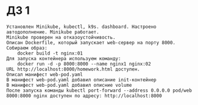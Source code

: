 # ДЗ 1
	Установлен Minikube, kubectl, k9s. dashboard. Настроено автодополнение. Minikube работает.
	Minikube проверен на отказоустойчивость.	
	Описан Dockerfile, который запускает web-сервер на порту 8000.
	Собираем образ:
		docker build -t nginx:01
	Для запуска контейнера используем команду:
		docker run -d -p 8000:8000 --name nginx1 nginx:02
	URL http://localhost:8000/homework.html доступен.
	Описал манифест web-pod.yaml
	В манифест web-pod.yaml добавил описание init-контейнер
	В манифест web-pod.yaml добавил описние volume
	После запуска команды kubectl port-forward --address 0.0.0.0 pod/web 8000:8000 nginx доступен по адресу: http://localhost:8000
